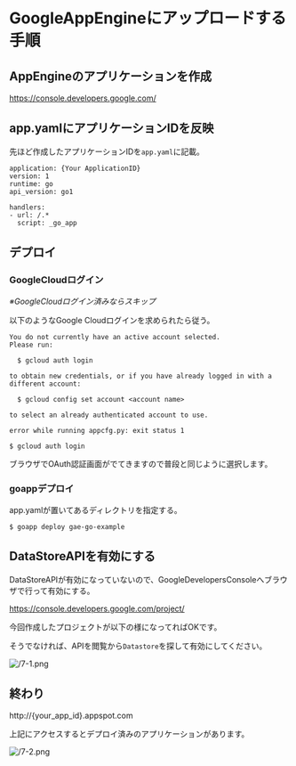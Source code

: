 # GoogleAppEngineにアップロードする手順

## AppEngineのアプリケーションを作成

https://console.developers.google.com/

## app.yamlにアプリケーションIDを反映

先ほど作成したアプリケーションIDを`app.yaml`に記載。

```
application: {Your ApplicationID}
version: 1
runtime: go
api_version: go1

handlers:
- url: /.*
  script: _go_app
```

## デプロイ

### GoogleCloudログイン

*※GoogleCloudログイン済みならスキップ*

以下のようなGoogle Cloudログインを求められたら従う。

```
You do not currently have an active account selected.
Please run:

  $ gcloud auth login
  
to obtain new credentials, or if you have already logged in with a
different account:

  $ gcloud config set account <account name>

to select an already authenticated account to use.

error while running appcfg.py: exit status 1
```

```
$ gcloud auth login
```

ブラウザでOAuth認証画面がでてきますので普段と同じように選択します。

### goappデプロイ

app.yamlが置いてあるディレクトリを指定する。

```
$ goapp deploy gae-go-example
```

## DataStoreAPIを有効にする

DataStoreAPIが有効になっていないので、GoogleDevelopersConsoleへブラウザで行って有効にする。

https://console.developers.google.com/project/

今回作成したプロジェクトが以下の様になってればOKです。

そうでなければ、APIを閲覧から`Datastore`を探して有効にしてください。

![/7-1.png](https://dl.dropbox.com/u/49084962/7-1.png)

## 終わり

http://{your_app_id}.appspot.com

上記にアクセスするとデプロイ済みのアプリケーションがあります。

![/7-2.png](https://dl.dropbox.com/u/49084962/7-2.png)
